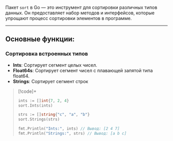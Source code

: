 Пакет `sort` в Go — это  инструмент для сортировки различных типов данных. Он предоставляет набор методов и интерфейсов, которые упрощают процесс сортировки элементов в программе.

---
## Основные функции:

### Сортировка встроенных типов
- **Ints**: Сортирует сегмент целых чисел.
- **Float64s**: Сортирует сегмент чисел с плавающей запятой типа float64.
- **Strings**: Сортирует сегмент строк

>[!code]+
>```go
> ints := []int{7, 2, 4}     
> sort.Ints(ints)         
> 
> strs := []string{"c", "a", "b"}    
> sort.Strings(strs)         
> 
> fmt.Println("Ints:", ints) // Вывод: [2 4 7]    
> fmt.Println("Strings:", strs) // Вывод: [a b c]
>```